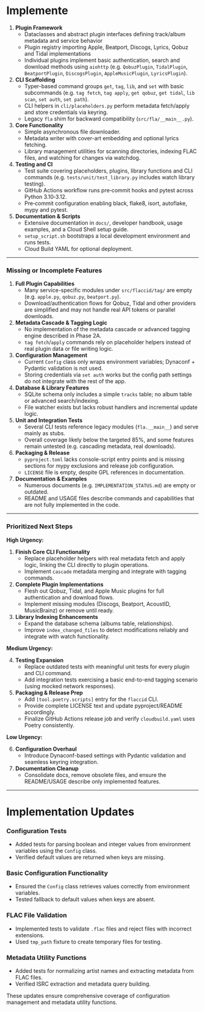 # Implemente

1. **Plugin Framework**
   - Dataclasses and abstract plugin interfaces defining track/album metadata and service behavior
   - Plugin registry importing Apple, Beatport, Discogs, Lyrics, Qobuz and Tidal implementations
   - Individual plugins implement basic authentication, search and download methods using `aiohttp` (e.g. `QobuzPlugin`, `TidalPlugin`, `BeatportPlugin`, `DiscogsPlugin`, `AppleMusicPlugin`, `LyricsPlugin`).
2. **CLI Scaffolding**
   - Typer-based command groups `get`, `tag`, `lib`, and `set` with basic subcommands (e.g. `tag fetch`, `tag apply`, `get qobuz`, `get tidal`, `lib scan`, `set auth`, `set path`).
   - CLI helpers in `cli/placeholders.py` perform metadata fetch/apply and store credentials via keyring.
   - Legacy `fla` shim for backward compatibility (`src/fla/__main__.py`).
3. **Core Functionality**
   - Simple asynchronous file downloader.
   - Metadata writer with cover-art embedding and optional lyrics fetching.
   - Library management utilities for scanning directories, indexing FLAC files, and watching for changes via watchdog.
4. **Testing and CI**
   - Test suite covering placeholders, plugins, library functions and CLI commands (e.g. `tests/unit/test_library.py` includes watch library testing).
   - GitHub Actions workflow runs pre‑commit hooks and pytest across Python 3.10‑3.12.
   - Pre‑commit configuration enabling black, flake8, isort, autoflake, mypy and pytest.
5. **Documentation & Scripts**
   - Extensive documentation in `docs/`, developer handbook, usage examples, and a Cloud Shell setup guide.
   - `setup_script.sh` bootstraps a local development environment and runs tests.
   - Cloud Build YAML for optional deployment.

------

### Missing or Incomplete Features

1. **Full Plugin Capabilities**
   - Many service-specific modules under `src/flaccid/tag/` are empty (e.g. `apple.py`, `qobuz.py`, `beatport.py`).
   - Download/authentication flows for Qobuz, Tidal and other providers are simplified and may not handle real API tokens or parallel downloads.
2. **Metadata Cascade & Tagging Logic**
   - No implementation of the metadata cascade or advanced tagging engine described in Phase 2A.
   - `tag fetch`/`apply` commands rely on placeholder helpers instead of real plugin data or file writing logic.
3. **Configuration Management**
   - Current `Config` class only wraps environment variables; Dynaconf + Pydantic validation is not used.
   - Storing credentials via `set auth` works but the config path settings do not integrate with the rest of the app.
4. **Database & Library Features**
   - SQLite schema only includes a simple `tracks` table; no album table or advanced search/indexing.
   - File watcher exists but lacks robust handlers and incremental update logic.
5. **Unit and Integration Tests**
   - Several CLI tests reference legacy modules (`fla.__main__`) and serve mainly as stubs.
   - Overall coverage likely below the targeted 85%, and some features remain untested (e.g. cascading metadata, real downloads).
6. **Packaging & Release**
   - `pyproject.toml` lacks console-script entry points and is missing sections for mypy exclusions and release job configuration.
   - `LICENSE` file is empty, despite GPL references in documentation.
7. **Documentation & Examples**
   - Numerous documents (e.g. `IMPLEMENTATION_STATUS.md`) are empty or outdated.
   - README and USAGE files describe commands and capabilities that are not fully implemented in the code.

------

### Prioritized Next Steps

**High Urgency:**

1.  **Finish Core CLI Functionality**
    -   Replace placeholder helpers with real metadata fetch and apply logic, linking the CLI directly to plugin operations.
    -   Implement `cascade` metadata merging and integrate with tagging commands.
2.  **Complete Plugin Implementations**
    -   Flesh out Qobuz, Tidal, and Apple Music plugins for full authentication and download flows.
    -   Implement missing modules (Discogs, Beatport, AcoustID, MusicBrainz) or remove until ready.
3.  **Library Indexing Enhancements**
    -   Expand the database schema (albums table, relationships).
    -   Improve `index_changed_files` to detect modifications reliably and integrate with watch functionality.

**Medium Urgency:**

4.  **Testing Expansion**
    -   Replace outdated tests with meaningful unit tests for every plugin and CLI command.
    -   Add integration tests exercising a basic end-to-end tagging scenario (using mocked network responses).
5.  **Packaging & Release Prep**
    -   Add `[tool.poetry.scripts]` entry for the `flaccid` CLI.
    -   Provide complete LICENSE text and update pyproject/README accordingly.
    -   Finalize GitHub Actions release job and verify `cloudbuild.yaml` uses Poetry consistently.

**Low Urgency:**

6.  **Configuration Overhaul**
    -   Introduce Dynaconf-based settings with Pydantic validation and seamless keyring integration.
7.  **Documentation Cleanup**
    -   Consolidate docs, remove obsolete files, and ensure the README/USAGE describe only implemented features.

------

# Implementation Updates

### Configuration Tests
   - Added tests for parsing boolean and integer values from environment variables using the `Config` class.
   - Verified default values are returned when keys are missing.

### Basic Configuration Functionality
   - Ensured the `Config` class retrieves values correctly from environment variables.
   - Tested fallback to default values when keys are absent.

### FLAC File Validation
   - Implemented tests to validate `.flac` files and reject files with incorrect extensions.
   - Used `tmp_path` fixture to create temporary files for testing.

### Metadata Utility Functions
   - Added tests for normalizing artist names and extracting metadata from FLAC files.
   - Verified ISRC extraction and metadata query building.

These updates ensure comprehensive coverage of configuration management and metadata utility functions.